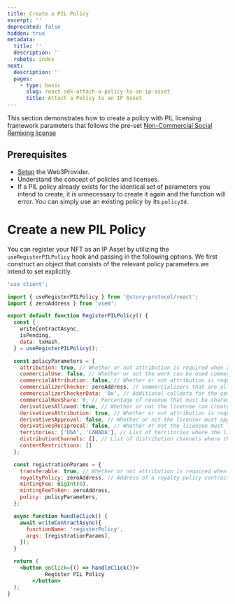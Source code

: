 ```yaml
---
title: Create a PIL Policy
excerpt: ''
deprecated: false
hidden: true
metadata:
  title: ''
  description: ''
  robots: index
next:
  description: ''
  pages:
    - type: basic
      slug: react-sdk-attach-a-policy-to-an-ip-asset
      title: Attach a Policy to an IP Asset
---
```

This section demonstrates how to create a policy with PIL licensing framework parameters that follows the pre-set [Non-Commercial Social Remixing license](doc:pil-flavors-preset-policy)

## Prerequisites

* [Setup](doc:react-sdk-setup) the Web3Provider.
* Understand the concept of policies and licenses.
* If a PIL policy already exists for the identical set of parameters you intend to create, it is unnecessary to create it again and the function will error. You can simply use an existing policy by its `policyId`.

# Create a new PIL Policy

You can register your NFT as an IP Asset by utilizing the `useRegisterPILPolicy` hook and passing in the following options. We first construct an object that consists of the relevant policy parameters we intend to set explicitly.

```jsx RegisterPILPolicy.tsx
'use client';

import { useRegisterPILPolicy } from '@story-protocol/react';
import { zeroAddress } from 'viem';

export default function RegisterPILPolicy() {
  const {
    writeContractAsync,
    isPending,
    data: txHash,
  } = useRegisterPILPolicy();

  const policyParameters = {
    attribution: true, // Whether or not attribution is required when reproducing the work
    commercialUse: false, // Whether or not the work can be used commercially
    commercialAttribution: false, // Whether or not attribution is required when reproducing the work commercially
    commercializerChecker: zeroAddress, // commercializers that are allowed to commercially exploit the work. If zero address, then no restrictions is enforced
    commercializerCheckerData: '0x', // Additional calldata for the commercializer checker
    commercialRevShare: 0, // Percentage of revenue that must be shared with the licensor
    derivativesAllowed: true, // Whether or not the licensee can create derivatives of his work
    derivativesAttribution: true, // Whether or not attribution is required for derivatives of the work
    derivativesApproval: false, // Whether or not the licensor must approve derivatives of the work before they can be linked to the licensor IP ID
    derivativesReciprocal: false, // Whether or not the licensee must license derivatives of the work under the same terms
    territories: ['USA', 'CANADA'], // List of territories where the license is valid. If empty, global
    distributionChannels: [], // List of distribution channels where the license is valid. Empty if no restrictions.
    contentRestrictions: []
  };

  const registrationParams = {
    transferable: true, // Whether or not attribution is required when reproducing the work
    royaltyPolicy: zeroAddress, // Address of a royalty policy contract that will handle royalty payments
    mintingFee: BigInt(0),
    mintingFeeToken: zeroAddress,
    policy: policyParameters,
  };

  async function handleClick() {
    await writeContractAsync({
      functionName: 'registerPolicy',
      args: [registrationParams],
    });
  }

  return (
    <button onClick={() => handleClick()}>
			Register PIL Policy
		</button>
  );
}
```
